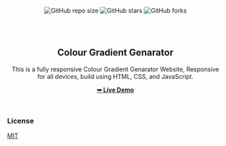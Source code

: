 <div align="center">
  
  ![GitHub repo size](https://img.shields.io/github/repo-size/UtpalCoding/Gradient-Generator)
  ![GitHub stars](https://img.shields.io/github/stars/UtpalCoding/Gradient-Generator?style=social)
  ![GitHub forks](https://img.shields.io/github/forks/UtpalCoding/Gradient-Generator?style=social)
 
  <br />
  <br />

  <h2 align="center">Colour Gradient Genarator</h2>

  This is a fully responsive Colour Gradient Genarator Website, Responsive for all devices, build using HTML, CSS, and JavaScript.

  <a href="https://utpalcoding.github.io/Gradient-Generator/"><strong>➥ Live Demo</strong></a>

</div>

<br />

### License

[MIT](https://choosealicense.com/licenses/mit/)
